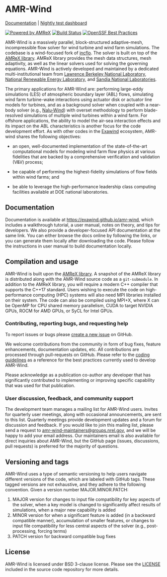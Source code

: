 # AMR-Wind 

[Documentation](https://exawind.github.io/amr-wind) | [Nightly test dashboard](http://my.cdash.org/index.php?project=Exawind) 

[![Powered by AMReX](https://amrex-codes.github.io/badges/powered%20by-AMReX-red.svg)](https://amrex-codes.github.io/amrex/) [![Build Status](https://github.com/Exawind/amr-wind/workflows/AMR-Wind-CI/badge.svg)](https://github.com/Exawind/amr-wind/actions) [![OpenSSF Best Practices](https://www.bestpractices.dev/projects/9284/badge)](https://www.bestpractices.dev/projects/9284)


AMR-Wind is a massively parallel, block-structured adaptive-mesh, incompressible
flow solver for wind turbine and wind farm simulations. The codebase is a
wind-focused fork of [incflo](https://github.com/AMReX-Codes/incflo). The solver
is built on top of the [AMReX library](https://amrex-codes.github.io/amrex).
AMReX library provides the mesh data structures, mesh adaptivity, as well as the
linear solvers used for solving the governing equations. AMR-Wind is actively
developed and maintained by a dedicated multi-institutional team from [Lawrence
Berkeley National Laboratory](https://www.lbl.gov/), [National Renewable Energy
Laboratory](https://nrel.gov), and [Sandia National
Laboratories](https://sandia.gov).

The primary applications for AMR-Wind are: performing large-eddy simulations
(LES) of atmospheric boundary layer (ABL) flows, simulating wind farm
turbine-wake interactions using actuator disk or actuator line models for
turbines, and as a background solver when coupled with a near-body solver (e.g.,
[Nalu-Wind](https://github.com/exawind/nalu-wind)) with overset methodology to
perform blade-resolved simulations of multiple wind turbines within a wind farm.
For offshore applications, the ability to model the air-sea interaction effects
and its impact on the ABL characteristics is another focus for the code
development effort. As with other codes in the
[Exawind](https://github.com/exawind) ecosystem, AMR-wind shares the following
objectives:

- an open, well-documented implementation of the state-of-the-art computational
  models for modeling wind farm flow physics at various fidelities that are
  backed by a comprehensive verification and validation (V&V) process;

- be capable of performing the highest-fidelity simulations of flow fields within
  wind farms; and 

- be able to leverage the high-performance leadership class computing
  facilities available at DOE national laboratories.

## Documentation

Documentation is available at https://exawind.github.io/amr-wind, which 
includes a walkthrough tutorial, a user manual, notes on theory,
and tips for developers. We also provide a developer-focused API
documentation at the same link. You can either
browse the docs online by following the links, or you can generate them locally
after downloading the code. Please follow the instructions in user manual to
build documentation locally.

## Compilation and usage

AMR-Wind is built upon the [AMReX library](https://amrex-codes.github.io/amrex).
A snapshot of the AMReX library is distributed along with the AMR-Wind source
code as a `git-submodule`. In addition to the AMReX library, you will require a
modern C++ compiler that supports the C++17 standard. Users wishing to execute
the code on high-performance computing (HPC) systems will also need MPI
libraries installed on their system. The code can also be compiled using MPI+X, 
where X can be OpenMP for CPU shared memory parallelism,
CUDA to target NVIDIA GPUs, ROCM for AMD GPUs, or SyCL for Intel GPUs.

### Contributing, reporting bugs, and requesting help

To report issues or bugs please [create a new
issue](https://github.com/Exawind/amr-wind/issues/new) on GitHub.

We welcome contributions from the community in form of bug fixes, feature
enhancements, documentation updates, etc. All contributions are processed
through pull-requests on GitHub. Please refer to the 
[coding guidelines](https://exawind.github.io/amr-wind/developer/coding_guidelines.html) as
a reference for the best practices currently used to develop AMR-Wind.

Please acknowledge as a publication co-author any developer that has
significantly contributed to implementing or improving specific
capability that was used for that publication.

### User discussion, feedback, and community support

The development team manages a mailing list for AMR-Wind users. Invites for quarterly user meetings,
along with occasional announcements, are sent to this list.
Quarterly meetings provide development updates and a forum for discussion and feedback.
If you would like to join this mailing list, please send a request to amr-wind-maintainers@groups.nrel.gov,
and we will be happy to add your email address. Our maintainers email is also available for direct
inquiries about AMR-Wind, but the GitHub page (issues, discussions, pull requests) is preferred
for the majority of questions.

## Versioning and tags

AMR-Wind uses a type of semantic versioning to help users navigate different versions of the code, 
which are labeled with GitHub tags. These tagged versions are not exhaustive, and they adhere to
the following convention. Given a version number MAJOR.MINOR.PATCH:
1. MAJOR version for changes to input file compatibility for key aspects of the solver, when a key model is changed to significantly affect results of simulations, when a major new capability is added
2. MINOR version for when a significant feature is added (in a backward compatible manner), accumulation of smaller features, or changes to input file compatibility for less central aspects of the solver (e.g., post-processing, forcing terms)
3. PATCH version for backward compatible bug fixes

## License

AMR-Wind is licensed under BSD 3-clause license. Please see the
[LICENSE](https://github.com/Exawind/amr-wind/blob/development/LICENSE) included in
the source code repository for more details.

